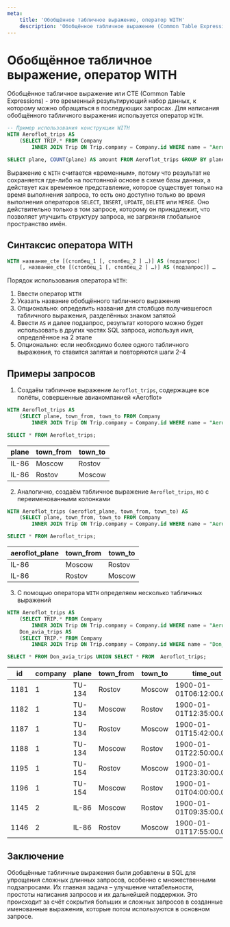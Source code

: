 ```yaml
---
meta:
    title: 'Обобщённое табличное выражение, оператор WITH'
    description: 'Обобщённое табличное выражение (Common Table Expression) в SQL. Синтаксис оператора WITH и примеры его использования.'
---
```


# Обобщённое табличное выражение, оператор WITH

Обобщённое табличное выражение или CTE (Common Table Expressions) - это временный результирующий набор данных, к которому можно обращаться в последующих запросах.
Для написания обобщённого табличного выражения используется оператор `WITH`.

```sql
-- Пример использования конструкции WITH
WITH Aeroflot_trips AS
    (SELECT TRIP.* FROM Company
        INNER JOIN Trip ON Trip.company = Company.id WHERE name = "Aeroflot")

SELECT plane, COUNT(plane) AS amount FROM Aeroflot_trips GROUP BY plane;
```

Выражение с `WITH` считается «временным», потому что результат не сохраняется где-либо на постоянной основе
в схеме базы данных, а действует как временное представление, которое существует только на время выполнения запроса,
то есть оно доступно только во время выполнения операторов `SELECT`, `INSERT`, `UPDATE`, `DELETE` или `MERGE`.
Оно действительно только в том запросе, которому он принадлежит, что позволяет улучшить структуру запроса, не загрязняя глобальное пространство имён.

## Синтаксис оператора WITH

```sql
WITH название_cte [(столбец_1 [, столбец_2 ] …)] AS (подзапрос)
    [, название_cte [(столбец_1 [, столбец_2 ] …)] AS (подзапрос)] …
```

Порядок использования оператора `WITH`:

1. Ввести оператор `WITH`
2. Указать название обобщённого табличного выражения
3. Опционально: определить названия для столбцов получившегося табличного выражения, разделённых знаком запятой
4. Ввести `AS` и далее подзапрос, результат которого можно будет использовать в других частях SQL запроса, используя имя, определённое на 2 этапе
5. Опционально: если необходимо более одного табличного выражения, то ставится запятая и повторяются шаги 2-4

## Примеры запросов

<ERD databaseName="Airo" />

1. Создаём табличное выражение `Aeroflot_trips`, содержащее все полёты, совершенные авиакомпанией «Aeroflot»

```sql
WITH Aeroflot_trips AS
    (SELECT plane, town_from, town_to FROM Company
        INNER JOIN Trip ON Trip.company = Company.id WHERE name = "Aeroflot")

SELECT * FROM Aeroflot_trips;
```

| plane | town_from | town_to |
| ----- | --------- | ------- |
| IL-86 | Moscow    | Rostov  |
| IL-86 | Rostov    | Moscow  |

2. Аналогично, создаём табличное выражение `Aeroflot_trips`, но с переименованными колонками

```sql
WITH Aeroflot_trips (aeroflot_plane, town_from, town_to) AS
    (SELECT plane, town_from, town_to FROM Company
        INNER JOIN Trip ON Trip.company = Company.id WHERE name = "Aeroflot")

SELECT * FROM Aeroflot_trips;
```

| aeroflot_plane | town_from | town_to |
| -------------- | --------- | ------- |
| IL-86          | Moscow    | Rostov  |
| IL-86          | Rostov    | Moscow  |

3. С помощью оператора `WITH` определяем несколько табличных выражений

```sql
WITH Aeroflot_trips AS
    (SELECT TRIP.* FROM Company
        INNER JOIN Trip ON Trip.company = Company.id WHERE name = "Aeroflot"),
    Don_avia_trips AS
    (SELECT TRIP.* FROM Company
        INNER JOIN Trip ON Trip.company = Company.id WHERE name = "Don_avia")

SELECT * FROM Don_avia_trips UNION SELECT * FROM  Aeroflot_trips;
```

| id   | company | plane  | town_from | town_to | time_out                 | time_in                  |
| ---- | ------- | ------ | --------- | ------- | ------------------------ | ------------------------ |
| 1181 | 1       | TU-134 | Rostov    | Moscow  | 1900-01-01T06:12:00.000Z | 1900-01-01T08:01:00.000Z |
| 1182 | 1       | TU-134 | Moscow    | Rostov  | 1900-01-01T12:35:00.000Z | 1900-01-01T14:30:00.000Z |
| 1187 | 1       | TU-134 | Rostov    | Moscow  | 1900-01-01T15:42:00.000Z | 1900-01-01T17:39:00.000Z |
| 1188 | 1       | TU-134 | Moscow    | Rostov  | 1900-01-01T22:50:00.000Z | 1900-01-02T00:48:00.000Z |
| 1195 | 1       | TU-154 | Rostov    | Moscow  | 1900-01-01T23:30:00.000Z | 1900-01-02T01:11:00.000Z |
| 1196 | 1       | TU-154 | Moscow    | Rostov  | 1900-01-01T04:00:00.000Z | 1900-01-01T05:45:00.000Z |
| 1145 | 2       | IL-86  | Moscow    | Rostov  | 1900-01-01T09:35:00.000Z | 1900-01-01T11:23:00.000Z |
| 1146 | 2       | IL-86  | Rostov    | Moscow  | 1900-01-01T17:55:00.000Z | 1900-01-01T20:01:00.000Z |

## Заключение

Обобщённые табличные выражения были добавлены в SQL для упрощения сложных длинных запросов, особенно с множественными подзапросами. Их главная задача – улучшение читабельности,
простоты написания запросов и их дальнейшей поддержки. Это происходит за счёт сокрытия больших и сложных запросов в созданные именованные выражения, которые потом используются в основном запросе.

